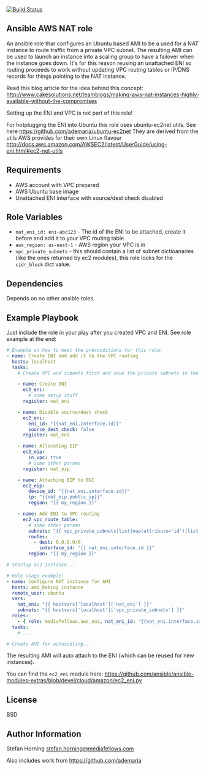 [![Build Status](https://travis-ci.com/mediafellows/ansible-role-aws_nat.svg?branch=master)](https://travis-ci.com/mediafellows/ansible-role-aws_nat)

## Ansible AWS NAT role
An ansible role thar configures an Ubuntu based AMI to be a used for a
NAT instance to route traffic from a private VPC subnet.
The resulting AMI can be used to launch an instance into a scaling group to have a failover
when the instance goes down. It's for this reason reusing an unattached ENI so routing
proceeds to work without updating VPC routing tables or IP/DNS records for things pointing to the NAT instance.

Read this blog article for the idea behind this concept:
http://www.cakesolutions.net/teamblogs/making-aws-nat-instances-highly-available-without-the-compromises

Setting up the ENI and VPC is not part of this role!

For hotplugging the ENI into Ubuntu this role uses ubuntu-ec2net utils. See here https://github.com/ademaria/ubuntu-ec2net
They are derived from the utils AWS provides for their own Linux flavour http://docs.aws.amazon.com/AWSEC2/latest/UserGuide/using-eni.html#ec2-net-utils

## Requirements
- AWS account with VPC prepared
- AWS Ubuntu base image
- Unattached ENI interface with source/dest check disabled

## Role Variables
* `nat_eni_id: eni-abc123` - The id of the ENI to be attached, create it before and add it to your VPC routing table
* `aws_region: us-east-1` - AWS region your VPC is in
* `vpc_private_subnets` - this should contain a list of subnet dictioanaries (like the ones returned by ec2 modules), this role looks for the `cidr_block` dict value.

## Dependencies
Depends on no other ansible roles.

## Example Playbook
Just include the role in your play after you created VPC and ENI. See role example at the end:

```yaml
# Example on how to meet the preconditions for this role:
- name: Create ENI and add it to the VPC routing
  hosts: localhost
  tasks:
    # Create VPC and subnets first and save the private subnets in the variable vpc_private_subnets

    - name: Create ENI
      ec2_eni:
        # some setup stuff
      register: nat_eni

    - name: Disable source/dest check
      ec2_eni:
        eni_id: "{{nat_eni.interface.id}}"
        source_dest_check: false
      register: nat_eni

    - name: Allocating EIP
      ec2_eip:
        in_vpc: true
        # some other params
      register: nat_eip

    - name: Attaching EIP to ENI
      ec2_eip:
        device_id: "{{nat_eni.interface.id}}"
        ip: "{{nat_eip.public_ip}}"
        region: "{{ my_region }}"

    - name: Add ENI to VPC routing
      ec2_vpc_route_table:
        # some other params
        subnets: "{{ vpc_private_subnets|list|map(attribute='id')|list }}"
        routes:
          - dest: 0.0.0.0/0
            interface_id: "{{ nat_eni.interface.id }}"
        region: "{{ my_region }}"

# Startup ec2 instance...

# Role usage example:
- name: Configure NAT instance for AMI
  hosts: ami_baking_instance
  remote_user: ubuntu
  vars:
    nat_eni: "{{ hostvars['localhost']['nat_eni'] }}"
    subnets: "{{ hostvars['localhost']['vpc_private_subnets'] }}"
  roles:
    - { role: mediafellows.aws_nat, nat_eni_id: "{{nat_eni.interface.id}}", vpc_private_subnets: "{{subnets}}", aws_region: "{{ my_region }}" }
  tasks:
    # ...

# Create AMI for autoscaling...
```

The resulting AMI will auto attach to the ENI (which can be reused for new instances).

You can find the `ec2_eni` module here: https://github.com/ansible/ansible-modules-extras/blob/devel/cloud/amazon/ec2_eni.py

## License
BSD

## Author Information
Stefan Horning <stefan.horning@mediafellows.com>

Also includes work from https://github.com/ademaria
